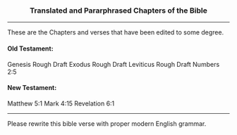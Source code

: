 <h3 align="center">Translated and Pararphrased Chapters of the Bible</h3>

---

These are the Chapters and verses that have been edited to some degree.

#### Old Testament:

Genesis		Rough Draft
Exodus		Rough Draft
Leviticus	Rough Draft
Numbers		2:5


#### New Testament:

Matthew		5:1
Mark		4:15
Revelation	6:1

---



Please rewrite this bible verse with proper modern English grammar.

